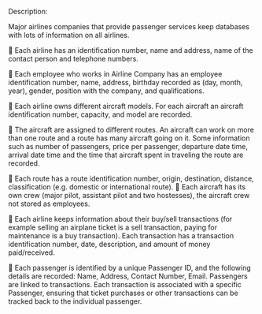 Description:

Major airlines companies that provide passenger services keep databases with lots of
information on all airlines.

 Each airline has an identification number, name and address, name of the contact person and
telephone numbers.

 Each employee who works in Airline Company has an employee identification number, name,
address, birthday recorded as (day, month, year), gender, position with the company, and
qualifications.

 Each airline owns different aircraft models. For each aircraft an aircraft identification number,
capacity, and model are recorded.

 The aircraft are assigned to different routes. An aircraft can work on more than one route and a
route has many aircraft going on it. Some information such as number of passengers, price per
passenger, departure date time, arrival date time and the time that aircraft spent in traveling
the route are recorded.

 Each route has a route identification number, origin, destination, distance, classification (e.g.
domestic or international route).
 Each aircraft has its own crew (major pilot, assistant pilot and two hostesses), the aircraft crew
not stored as employees.

 Each airline keeps information about their buy/sell transactions (for example selling an airplane
ticket is a sell transaction, paying for maintenance is a buy transaction). Each transaction has
a transaction identification number, date, description, and amount of money paid/received.

 Each passenger is identified by a unique Passenger ID, and the following details are recorded:
Name, Address, Contact Number, Email. Passengers are linked to transactions. Each
transaction is associated with a specific Passenger, ensuring that ticket purchases or other
transactions can be tracked back to the individual passenger.
